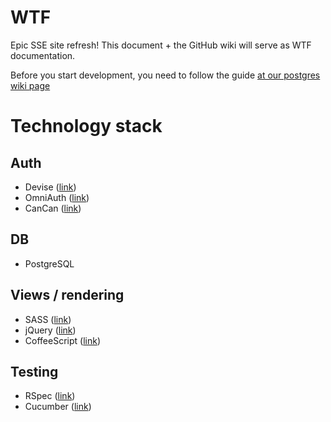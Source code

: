 # WTF

Epic SSE site refresh! This document + the GitHub wiki will serve as WTF 
documentation.

Before you start development, you need to follow the guide [at our postgres wiki page](https://github.com/rit-sse/wtf/wiki/Setting-up-PostgreSQL-for-development)

# Technology stack

## Auth

- Devise ([link](/plataformatec/devise))
- OmniAuth ([link](/intridea/omniauth))
- CanCan ([link](/ryanb/cancan))

## DB

- PostgreSQL

## Views / rendering

- SASS ([link](http://sass-lang.com))
- jQuery ([link](http://jquery.com))
- CoffeeScript ([link](http://jashkenas.github.com/coffee-script/))

## Testing

- RSpec ([link](https://www.relishapp.com/rspec))
- Cucumber ([link](http://cukes.info/))

